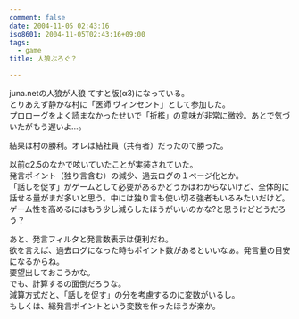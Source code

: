 ```yaml
---
comment: false
date: 2004-11-05 02:43:16
iso8601: 2004-11-05T02:43:16+09:00
tags:
  - game
title: 人狼ぶろぐ？

---
```


<div class="entry-body">
  <p>juna.netの人狼が人狼 てすと版(α3)になっている。<br />
    とりあえず静かな村に「医師 ヴィンセント」として参加した。<br />
    プロローグをよく読まなかったせいで「折檻」の意味が非常に微妙。あとで気づいたがもう遅いよ…。</p>

  <p>結果は村の勝利。オレは結社員（共有者）だったので勝った。</p>

  <p>以前α2.5のなかで呟いていたことが実装されていた。<br />
    発言ポイント（独り言含む）の減少、過去ログの１ページ化とか。<br />
    「話しを促す」がゲームとして必要があるかどうかはわからないけど、全体的に話せる量がまだ多いと思う。中には独り言も使い切る強者もいるみたいだけど。<br />
    ゲーム性を高めるにはもう少し減らしたほうがいいのかな?と思うけどどうだろう？</p>

  <p>あと、発言フィルタと発言数表示は便利だね。<br />
    欲を言えば、過去ログになった時もポイント数があるといいなぁ。発言量の目安になるからね。<br />
    要望出しておこうかな。<br />
    でも、計算するの面倒だろうな。<br />
    減算方式だと、「話しを促す」の分を考慮するのに変数がいるし。<br />
    もしくは、総発言ポイントという変数を作ったほうが楽か。</p>
</div>
